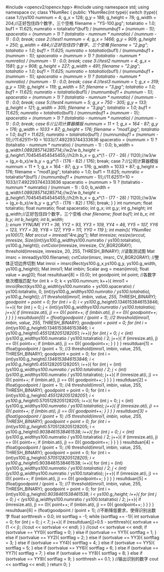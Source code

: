 #include <opencv2/opencv.hpp>
#include <iostream>
using namespace std;
using namespace cv;
class YNumRec
{
public:
	YNumRec(int type){
		switch (type){
		case 1://ys100
			numnum = 4;
			g_x = 128;
			g_y = 188;
			g_height = 78;
			g_width = 204;//正好包住四个数字，三个空格
			filename = "YS-100.jpg";
			totalratio = 1.0;
			buf1 = 11.625;
			numratio = totalratio*(buf1) / (numnum*buf1 + (numnum - 1));
			spaceratio = (numnum > 1) ? (totalratio - numnum * numratio) / (numnum - 1) : 0.0;
			break;
		case 2://test1
			numnum = 4;
			g_x = 1466;
			g_y = 909;
			g_height = 250;
			g_width = 484;//正好包住四个数字，三个空格
			filename = "2.jpg";
			totalratio = 1.0;
			buf1 = 11.625;
			numratio = totalratio*(buf1) / (numnum*buf1 + (numnum - 1));
			spaceratio = (numnum > 1) ? (totalratio - numnum * numratio) / (numnum - 1) : 0.0;
			break;
		case 3://test2
			numnum = 4;
			g_x = 1581;
			g_y = 908;
			g_height = 227;
			g_width = 491;
			filename = "2.jpg";
			totalratio = 1.0;
			buf1 = 11.625;
			numratio = totalratio*(buf1) / (numnum*buf1 + (numnum - 1));
			spaceratio = (numnum > 1) ? (totalratio - numnum * numratio) / (numnum - 1) : 0.0;
			break;
		case 4://test3
			numnum = 1;
			g_x = 319;
			g_y = 139;
			g_height = 119;
			g_width = 57;
			filename = "3.jpg";
			totalratio = 1.0;
			buf1 = 11.625;
			numratio = totalratio*(buf1) / (numnum*buf1 + (numnum - 1));
			spaceratio = (numnum > 1) ? (totalratio - numnum * numratio) / (numnum - 1) : 0.0;
			break;
		case 5://test4
			numnum = 5;
			g_x = 750 - 305;
			g_y = 133;
			g_height = 121;
			g_width = 305;
			filename = "3.jpg";
			totalratio = 1.0;
			buf1 = 11.625;
			numratio = totalratio*(buf1) / (numnum*buf1 + (numnum - 1));
			spaceratio = (numnum > 1) ? (totalratio - numnum * numratio) / (numnum - 1) : 0.0;
			break;
		case 6://公司计算器模版
			numnum = 11 + 1;
			g_x = 164 - 87;
			g_y = 176;
			g_width = 1033 + 87;
			g_height = 176;
			filename = "mod1.jpg";
			totalratio = 1.0;
			buf1 = 11.625;
			numratio = totalratio*(buf1) / (numnum*buf1 + (numnum - 1));//11.625*11+10 = 1033//7.492293744333636
			spaceratio = (numnum > 1) ? (totalratio - numnum * numratio) / (numnum - 1) : 0.0;
			b_width = g_width*1.089285714285714;//w2/w
			b_height = g_height*1.704545454545455;//h2/h
			b_x = g_x*(1 - (77 - 28) / 1120);//w3/w = (g_x-b_x)/w
			b_y = g_y*(1 - (176 - 82) / 176);
			break; 
		case 7://公司计算器模版
			numnum = 11 + 1;
			g_x = 164 - 87;
			g_y = 176;
			g_width = 1033 + 87;
			g_height = 176;
			filename = "mod1.jpg";
			totalratio = 1.0;
			buf1 = 11.625;
			numratio = totalratio*(buf1) / (numnum*buf1 + (numnum - 1));//11.625*11+10 = 1033//7.492293744333636
			spaceratio = (numnum > 1) ? (totalratio - numnum * numratio) / (numnum - 1) : 0.0;
			b_width = g_width*1.089285714285714;//w2/w
			b_height = g_height*1.704545454545455;//h2/h
			b_x = g_x*(1 - (77 - 28) / 1120);//w3/w = (g_x-b_x)/w
			b_y = g_y*(1 - (176 - 82) / 176);
			break;
		}
	}
	int numnum;
	float totalratio;
	float numratio;
	float spaceratio;
	int g_x;
	int g_y;
	int g_height;
	int g_width;//正好包住四个数字，三个空格
	char *filename;
	float buf1;
	int b_x;
	int b_y;
	int b_height;
	int b_width;	
};
enum YYNUM{
	YY1 = 36,
	YY2 = 93,
	YY3 = 109,
	YY4 = 46,
	YY5 = 107,
	YY6 = 123,
	YY7 = 39,
	YY8 = 127,
	YY9 = 111,
	YY0 = 119
};
int main(){
	YNumRec ys100(7);
	Mat srccut = imread("4re.jpg");
	Mat imresize;
	resize(srccut, imresize, Size((int)(ys100.g_width*ys100.numratio / ys100.totalratio), ys100.g_height));
	cvtColor(imresize, imresize, CV_BGR2GRAY);
	threshold(imresize, imresize, 20, 255, THRESH_BINARY);
	//读取测试图
	Mat imsrc = imread(ys100.filename);
	cvtColor(imsrc, imsrc, CV_BGR2GRAY);
	//整体正切边界切割
	Mat imroi = imsrc(Rect(ys100.g_x,ys100.g_y, ys100.g_width, ys100.g_height));
	Mat imroi1;
	Mat imbin;
	Scalar avg = mean(imroi);
	float value = avg[0];
	float resultduan[8] = {0.0};
	int goodpoint;
	int point;
	//各数字依次模版匹配
	for (int k = 0; k < ys100.numnum; k++){
		imroi1 = imroi(Rect(k*ys100.g_width*(ys100.numratio + ys100.spaceratio) / ys100.totalratio, 0, (int)(ys100.g_width*ys100.numratio / ys100.totalratio), ys100.g_height));
		//1
		threshold(imroi1, imbin, value, 255, THRESH_BINARY);
		goodpoint = point = 0;
		for (int i = 0; i < ys100.g_height*0.1346153846153846; i++){
			for (int j = 0; j < (int)(ys100.g_width*ys100.numratio / ys100.totalratio); j++){
				if (imresize.at<uchar>(i, j) == 0){
					point++;
					if (imbin.at<uchar>(i, j) == 0){
						goodpoint++;
					}
				}
			}
		}
		resultduan[0] = (float)goodpoint / (point + 1);
		//2
		threshold(imroi1, imbin, value, 255, THRESH_BINARY);
		goodpoint = point = 0;
		for (int i = (int)ys100.g_height*0.1346153846153846; i < ys100.g_height*0.4551282051282051; i++){
			for (int j = 0; j < (int)(ys100.g_width*ys100.numratio / ys100.totalratio) / 2; j++){
				if (imresize.at<uchar>(i, j) == 0){
					point++;
					if (imbin.at<uchar>(i, j) == 0){
						goodpoint++;
					}
				}
			}
		}
		resultduan[1] = (float)goodpoint / (point + 1);
		//3
		threshold(imroi1, imbin, value, 255, THRESH_BINARY);
		goodpoint = point = 0;
		for (int i = (int)ys100.g_height*0.1346153846153846; i < ys100.g_height*0.4551282051282051; i++){
			for (int j = (int)(ys100.g_width*ys100.numratio / ys100.totalratio) / 2; j < (int)(ys100.g_width*ys100.numratio / ys100.totalratio); j++){
				if (imresize.at<uchar>(i, j) == 0){
					point++;
					if (imbin.at<uchar>(i, j) == 0){
						goodpoint++;
					}
				}
			}
		}
		resultduan[2] = (float)goodpoint / (point + 1);
		//4
		threshold(imroi1, imbin, value, 255, THRESH_BINARY);
		goodpoint = point = 0;
		for (int i = (int)ys100.g_height*0.4551282051282051; i < ys100.g_height*0.5705128205128205; i++){
			for (int j = 0; j < (int)(ys100.g_width*ys100.numratio / ys100.totalratio); j++){
				if (imresize.at<uchar>(i, j) == 0){
					point++;
					if (imbin.at<uchar>(i, j) == 0){
						goodpoint++;
					}
				}
			}
		}
		resultduan[3] = (float)goodpoint / (point + 1);
		//5
		threshold(imroi1, imbin, value, 255, THRESH_BINARY);
		goodpoint = point = 0;
		for (int i = (int)ys100.g_height*0.5705128205128205; i < ys100.g_height*0.9038461538461538; i++){
			for (int j = 0; j < (int)(ys100.g_width*ys100.numratio / ys100.totalratio) / 2; j++){
				if (imresize.at<uchar>(i, j) == 0){
					point++;
					if (imbin.at<uchar>(i, j) == 0){
						goodpoint++;
					}
				}
			}
		}
		resultduan[4] = (float)goodpoint / (point + 1);
		//6
		threshold(imroi1, imbin, value, 255, THRESH_BINARY);
		goodpoint = point = 0;
		for (int i = (int)ys100.g_height*0.5705128205128205; i < ys100.g_height*0.9038461538461538; i++){
			for (int j = (int)(ys100.g_width*ys100.numratio / ys100.totalratio) / 2; j < (int)(ys100.g_width*ys100.numratio / ys100.totalratio); j++){
				if (imresize.at<uchar>(i, j) == 0){
					point++;
					if (imbin.at<uchar>(i, j) == 0){
						goodpoint++;
					}
				}
			}
		}
		resultduan[5] = (float)goodpoint / (point + 1);
		//7
		threshold(imroi1, imbin, value, 255, THRESH_BINARY);
		goodpoint = point = 0;
		for (int i = (int)ys100.g_height*0.9038461538461538; i < ys100.g_height; i++){
			for (int j = 0; j < (ys100.g_width*ys100.numratio / ys100.totalratio) / 2; j++){
				if (imresize.at<uchar>(i, j) == 0){
					point++;
					if (imbin.at<uchar>(i, j) == 0){
						goodpoint++;
					}
				}
			}
		}
		resultduan[6] = (float)goodpoint / (point + 1);
		//不断降低要求，使得识别出数字
		float sortthresh = 0.0;
		int sortflag = -1;
		while (sortflag == -1){
			int sortvalue = 0;
			for (int j = 0; j < 7; j++){
				if (resultduan[j]>0.5 - sortthresh){
					sortvalue += (1 << j);
					//cout << sortvalue << endl;
				}
			}
			//cout << sortvalue << endl;
			if (sortvalue == YY0){
				sortflag = 0;
			}
			else if (sortvalue == YY1){
				sortflag = 1;
			}
			else if (sortvalue == YY2){
				sortflag = 2;
			}
			else if (sortvalue == YY3){
				sortflag = 3;
			}
			else if (sortvalue == YY4){
				sortflag = 4;
			}
			else if (sortvalue == YY5){
				sortflag = 5;
			}
			else if (sortvalue == YY6){
				sortflag = 6;
			}
			else if (sortvalue == YY7){
				sortflag = 7;
			}
			else if (sortvalue == YY8){
				sortflag = 8;
			}
			else if (sortvalue == YY9){
				sortflag = 9;
			}
			sortthresh += 0.1;
		}
		//输出识别的数字
		cout << sortflag << endl;
	}
	return 0;
}
